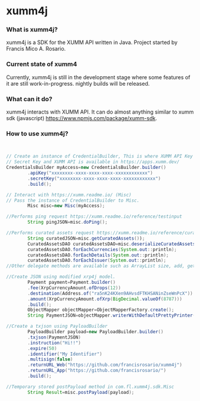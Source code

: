 xumm4j
=====

### What is xumm4j?
xumm4j is a SDK for the XUMM API written in Java. Project started by Francis Mico A. Rosario.

### Current state of xumm4
Currently, xumm4j is still in the development stage where some features of it are still work-in-progress. nightly builds will be released.

### What can it do?
xumm4j interacts with XUMM API. It can do almost anything similar to xumm sdk (javascript) https://www.npmjs.com/package/xumm-sdk.

### How to use xumm4j?

```java


// Create an instance of CredentialBuilder, This is where XUMM API Key and SecretKey are stored.
// Secret Key and XUMM API is available in https://apps.xumm.dev/
CredentialsBuilder myAccess=new CredentialsBuilder.builder()
        .apiKey("xxxxxxxx-xxxx-xxxx-xxxx-xxxxxxxxxxxx")
        .secretKey("xxxxxxxx-xxxx-xxxx-xxxx-xxxxxxxxxxxx")
        .build();

// Interact with https://xumm.readme.io/ (Misc)
// Pass the instance of CredentialBuilder to Misc.
        Misc misc=new Misc(myAccess);

//Performs ping request https://xumm.readme.io/reference/testinput
        String pingJSON=misc.doPing();

//Performs curated assets request https://xumm.readme.io/reference/curated-assets
        String curatedJSON=misc.getCuratedAssets());
        CuratedAssetsDAO curatedAssetsDAO=misc.deserializeCuratedAssets(curratedJSON);
        curatedAssetsDAO.forEachCurrencies(System.out::println);
        curatedAssetsDAO.forEachDetails(System.out::println);
        curatedAssetsDAO.forEachIssuer(System.out::println);
//Other delegate methods are available such as ArrayList size, add, get.

//Create JSON using modified xrp4j model.
        Payment payment=Payment.builder()
        .fee(XrpCurrencyAmount.ofDrops(12))
        .destination(Address.of("ra5nK24KXen9AHvsdFTKHSANinZseWnPcX"))
        .amount(XrpCurrencyAmount.ofXrp(BigDecimal.valueOf(8787)))
        .build();
        ObjectMapper objectMapper=ObjectMapperFactory.create();
        String PaymentJSON=objectMapper.writerWithDefaultPrettyPrinter().writeValueAsString(payment);

//Create a txjson using PayloadBuilder
        PayloadBuilder payload=new PayloadBuilder.builder()
        .txjson(PaymentJSON)
        .instruction("Hi!!")
        .expire(50)
        .identifier("My Identifier")
        .multisign(false)
        .returnURL_Web("https://github.com/francisrosario/xumm4j")
        .returnURL_App("https://github.com/francisrosario/")
        .build();

//Temporary stored postPayload method in com.fl.xumm4j.sdk.Misc
        String Result=misc.postPayload(payload);
```
